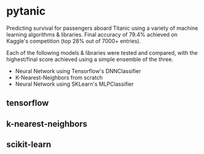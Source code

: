 # pytanic
Predicting survival for passengers aboard Titanic using a variety of machine learning algorithms & libraries. Final accuracy of 79.4% achieved on Kaggle's competition (top 28% out of 7000+ entries).

Each of the following models & libraries were tested and compared, with the highest/final score achieved using a simple ensemble of the three.

- Neural Network using Tensorflow's DNNClassifier
- K-Nearest-Neighbors from scratch
- Neural Network using SKLearn's MLPClassifier

## tensorflow

## k-nearest-neighbors

## scikit-learn

